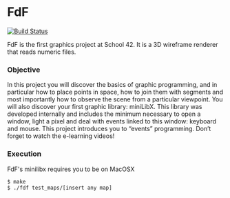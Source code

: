 # FdF

[![Build Status](https://travis-ci.org/joemccann/dillinger.svg?branch=master)](https://travis-ci.org/joemccann/dillinger)

FdF is the first graphics project at School 42. It is a 3D wireframe renderer that reads numeric files.

### Objective

In this project you will discover the basics of graphic programming, and in particular how to place points in space, how to join them with segments and most importantly how to observe the scene from a particular viewpoint.
You will also discover your first graphic library: miniLibX. This library was developed
internally and includes the minimum necessary to open a window, light a pixel and deal
with events linked to this window: keyboard and mouse. This project introduces you to
“events” programming. Don’t forget to watch the e-learning videos!

### Execution

FdF's minilibx requires you to be on MacOSX

```sh
$ make
$ ./fdf test_maps/[insert any map]
```

